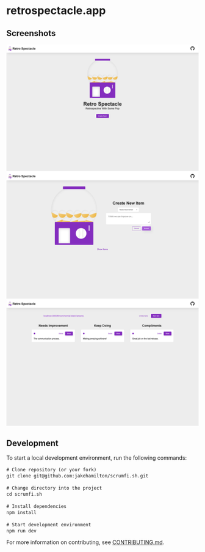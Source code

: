 # retrospectacle.app

## Screenshots

![Screenshot 1](./assets/screenshot-1.png)
![Screenshot 2](./assets/screenshot-2.png)
![Screenshot 3](./assets/screenshot-3.png)

## Development

To start a local development environment, run the following commands:

```shell
# Clone repository (or your fork)
git clone git@github.com:jakehamilton/scrumfi.sh.git

# Change directory into the project
cd scrumfi.sh

# Install dependencies
npm install

# Start development environment
npm run dev
```

For more information on contributing, see [CONTRIBUTING.md](./CONTRIBUTING.md).
